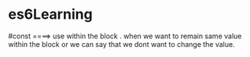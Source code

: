 # es6Learning
#const ====> use within the block . when we want to remain same value within the block or we can say that we dont want to change the value.

<script>
  const pi = 3.14;
  let r=2;
  console.log(pi*r*r);
  
</script>
